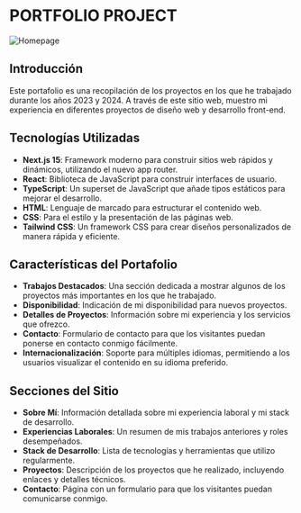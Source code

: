 # PORTFOLIO PROJECT

![Homepage](https://github.com/user-attachments/assets/b30f7c07-61c3-4a48-985b-1e46d7637f67)


## Introducción

Este portafolio es una recopilación de los proyectos en los que he trabajado durante los años 2023 y 2024. A través de este sitio web, muestro mi experiencia en diferentes proyectos de diseño web y desarrollo front-end.

## Tecnologías Utilizadas

- **Next.js 15**: Framework moderno para construir sitios web rápidos y dinámicos, utilizando el nuevo app router.
- **React**: Biblioteca de JavaScript para construir interfaces de usuario.
- **TypeScript**: Un superset de JavaScript que añade tipos estáticos para mejorar el desarrollo.
- **HTML**: Lenguaje de marcado para estructurar el contenido web.
- **CSS**: Para el estilo y la presentación de las páginas web.
- **Tailwind CSS**: Un framework CSS para crear diseños personalizados de manera rápida y eficiente.

## Características del Portafolio

- **Trabajos Destacados**: Una sección dedicada a mostrar algunos de los proyectos más importantes en los que he trabajado.
- **Disponibilidad**: Indicación de mi disponibilidad para nuevos proyectos.
- **Detalles de Proyectos**: Información sobre mi experiencia y los servicios que ofrezco.
- **Contacto**: Formulario de contacto para que los visitantes puedan ponerse en contacto conmigo fácilmente.
- **Internacionalización**: Soporte para múltiples idiomas, permitiendo a los usuarios visualizar el contenido en su idioma preferido.

## Secciones del Sitio

- **Sobre Mí**: Información detallada sobre mi experiencia laboral y mi stack de desarrollo.
- **Experiencias Laborales**: Un resumen de mis trabajos anteriores y roles desempeñados.
- **Stack de Desarrollo**: Lista de tecnologías y herramientas que utilizo regularmente.
- **Proyectos**: Descripción de los proyectos que he realizado, incluyendo enlaces y detalles técnicos.
- **Contacto**: Página con un formulario para que los visitantes puedan comunicarse conmigo.

